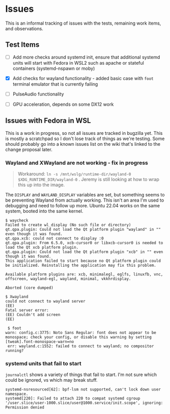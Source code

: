 # Issues

This is an informal tracking of issues with the tests, remaining work items, and observations.

## Test Items

- [ ] Add more checks around systemd init, ensure that additional systemd units will start with Fedora in WSL2 such as apache or stateful containers (systemd-nspawn or moby)
- [x] Add checks for wayland functionality - added basic case with `foot` terminal emulator that is currently failing
- [ ] PulseAudio functionality
- [ ] GPU acceleration, depends on some DX12 work


## Issues with Fedora in WSL

This is a work in progress, so not all issues are tracked in bugzilla yet. This is mostly a scratchpad so I don't lose track of things as we're testing. Some should probably go into a known issues list on the wiki that's linked to the change proposal later.

### Wayland and XWayland are not working - fix in progress

> Workaround: `ln -s /mnt/wslg/runtime-dir/wayland-0 $XDG_RUNTIME_DIR/wayland-0` . Jeremy is still looking at how to wrap this up into the image.


The `DISPLAY` and `WAYLAND_DISPLAY` variables are set, but something seems to be preventing Wayland from actually working. This isn't an area I'm used to debugging and need to follow up more. Ubuntu 22.04 works on the same system, booted into the same kernel. 

```
$ waycheck
Failed to create wl_display (No such file or directory)
qt.qpa.plugin: Could not load the Qt platform plugin "wayland" in "" even though it was found.
qt.qpa.xcb: could not connect to display :0
qt.qpa.plugin: From 6.5.0, xcb-cursor0 or libxcb-cursor0 is needed to load the Qt xcb platform plugin.
qt.qpa.plugin: Could not load the Qt platform plugin "xcb" in "" even though it was found.
This application failed to start because no Qt platform plugin could be initialized. Reinstalling the application may fix this problem.

Available platform plugins are: xcb, minimalegl, eglfs, linuxfb, vnc, offscreen, wayland-egl, wayland, minimal, vkkhrdisplay.

Aborted (core dumped)
```


```
$ Xwayland
could not connect to wayland server
(EE)
Fatal server error:
(EE) Couldn't add screen
(EE)
```

```
 $ foot
warn: config.c:3775: Noto Sans Regular: font does not appear to be monospace; check your config, or disable this warning by setting [tweak].font-monospace-warn=no
 err: wayland.c:1552: failed to connect to wayland; no compositor running?
```


### systemd units that fail to start

`journalctl` shows a variety of things that fail to start. I'm not sure which could be ignored, vs which may break stuff.

```
systemd-nsresourced[62]: bpf-lsm not supported, can't lock down user namespace.
systemd[220]: Failed to attach 220 to compat systemd cgroup '/user.slice/user-1000.slice/user@1000.service/init.scope', ignoring: Permission denied
```